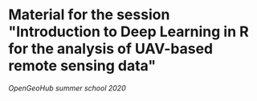 # Material for the session "Introduction to Deep Learning in R for the analysis of UAV-based remote sensing data"

*OpenGeoHub summer school 2020*
